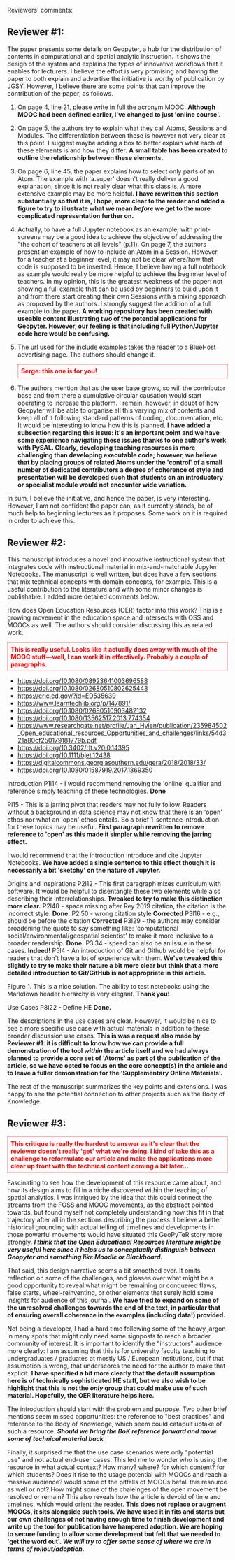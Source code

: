 Reviewers' comments:

## Reviewer #1: 

The paper presents some details on Geopyter, a hub for the distribution of contents in computational and spatial analytic instruction. It shows the design of the system and explains the types of innovative workflows that it enables for lecturers. I believe the effort is very promising and having the paper to both explain and advertise the initiative is worthy of publication by JGSY. However, I believe there are some points that can improve the contribution of the paper, as follows.

1. On page 4, line 21, please write in full the acronym MOOC. **Although MOOC had been defined earlier, I've changed to just 'online course'.**

2. On page 5, the authors try to explain what they call Atoms, Sessions and Modules. The differentiation between these is however not very clear at this point. I suggest maybe adding a box to better explain what each of these elements is and how they differ. **A small table has been created to outline the relationship between these elements.**

3. On page 6, line 45, the paper explains how to select only parts of an Atom. The example with 'a.super' doesn't really deliver a good explanation, since it is not really clear what this class is. A more extensive example may be more helpful. **I have rewritten this section substantially so that it is, I hope, more clear to the reader and added a figure to try to illustrate what we mean *before* we get to the more complicated representation further on.**

4. Actually, to have a full Jupyter notebook as an example, with print-screens may be a good idea to achieve the objective of addressing the "the cohort of teachers at all levels" (p.11). On page 7, the authors present an example of how to include an Atom in a Session. However, for a teacher at a beginner level, it may not be clear where/how that code is supposed to be inserted. Hence, I believe having a full notebook as example would really be more helpful to achieve the beginner level of teachers. In my opinion, this is the greatest weakness of the paper: not showing a full example that can be used by beginners to build upon it and from there start creating their own Sessions with a mixing approach as proposed by the authors. I strongly suggest the addition of a full example to the paper. **A working repository has been created with useable content illustrating two of the potential applications for Geopyter. However, our feeling is that including full Python/Jupyter code here would be confusing.**

5. The url used for the include examples takes the reader to a BlueHost advertising page. The authors should change it. 

   <div style="color:red;font-weight:bolder;border:dotted 1px red;padding:5pt;" />Serge: this one is for you!</div>

6. The authors mention that as the user base grows, so will the contributor base and from there a cumulative circular causation would start operating to increase the platform. I remain, however, in doubt of how Geopyter will be able to organise all this varying mix of contents and keep all of it following standard patterns of coding, documentation, etc. It would be interesting to know how this is planned. **I have added a subsection regarding this issue: it's an important point and we have some experience navigating these issues thanks to one author's work with PySAL. Clearly, developing teaching resources is more challenging than developing executable code; however, we believe that by placing groups of related Atoms under the 'control' of a small number of dedicated contributors a degree of coherence of style and presentation will be developed such that students on an introductory or specialist module would not encounter wide variation.**

In sum, I believe the initiative, and hence the paper, is very interesting. However, I am not confident the paper can, as it currently stands, be of much help to beginning lecturers as it proposes. Some work on it is required in order to achieve this.

## Reviewer #2: 

This manuscript introduces a novel and innovative instructional system that integrates code with instructional material in mix-and-matchable Jupyter Notebooks. The manuscript is well written, but does have a few sections that mix technical concepts with domain concepts, for example. This is a useful contribution to the literature and with some minor changes is publishable. I added more detailed comments below.

How does Open Education Resources (OER) factor into this work? This is a growing movement in the education space and intersects with OSS and MOOCs as well. The authors should consider discussing this as related work.

<div style="padding:5pt;border:dotted 1px red;color:red;font-weight:bolder">This is really useful. Looks like it actually does away with much of the MOOC stuff—well, I can work it in effectively. Probably a couple of paragraphs.</div>

- https://doi.org/10.1080/08923641003696588
- https://doi.org/10.1080/02680510802625443
- https://eric.ed.gov/?id=ED535639
- https://www.learntechlib.org/p/147891/
- https://doi.org/10.1080/02680510903482132
- https://doi.org/10.1080/13562517.2013.774354
- https://www.researchgate.net/profile/Jan_Hylen/publication/235984502_Open_educational_resources_Opportunities_and_challenges/links/54d321a80cf250179181779b.pdf
- https://doi.org/10.3402/rlt.v20i0.14395
- https://doi.org/10.1111/bjet.12438
- https://digitalcommons.georgiasouthern.edu/gera/2018/2018/33/
- https://doi.org/10.1080/01587919.2017.1369350

Introduction
P1l14 - I would recommend removing the 'online' qualifier and reference simply teaching of these technologies. **Done**

Pl15 - This is a jarring pivot that readers may not fully follow. Readers without a background in data science may not know that there is an 'open' ethos nor what an 'open' ethos entails. So a brief 1-sentence introduction for these topics may be useful. **First paragraph rewritten to remove reference to 'open' as this made it simpler while removing the jarring effect.**

I would recommend that the introduction introduce and cite Jupyter Notebooks. **We have added a single sentence to this effect though it is necessarily a bit 'sketchy' on the nature of Jupyter.**

Origins and Inspirations
P2l12 - This first paragraph mixes curriculum with software. It would be helpful to disentangle these two elements while also describing their interrelationships. **Tweaked to try to make this distinction more clear.**
P2l48 - space missing after Rey 2019 citation, the citation is the incorrect style. **Done.**
P2l50 - wrong citation style  **Corrected**
P3l16 - e.g., should be before the citation **Corrected**
P3l29 - the authors may consider broadening the quote to say something like: 'computational social/environmental/geospatial scientist' to make it more inclusive to a broader readership.  **Done.**
P3l34 - speed can also be an issue in these cases. **Indeed!**
P5l4 - An introduction of Git and Github would be helpful for readers that don't have a lot of experience with them. **We've tweaked this slightly to try to make their nature a bit more clear but think that a more detailed introduction to Git/GitHub is not appropriate in this article.**

Figure 1. This is a nice solution. The ability to test notebooks using the Markdown header hierarchy is very elegant. **Thank you!**

Use Cases
P8l22 - Define HE **Done.**

The descriptions in the use cases are clear. However, it would be nice to see a more specific use case with actual materials in addition to these broader discussion use cases. **This is was a request also made by Reviewer #1: it is difficult to know how we can provide a full demonstration of the tool *within* the article itself and we had always planned to provide a core set of 'Atoms' as part of the publication of the article, so we have opted to focus on the core concept(s) in the article and to leave a fuller demonstration for the 'Supplementary Online Materials'.**

The rest of the manuscript summarizes the key points and extensions. I was happy to see the potential connection to other projects such as the Body of Knowledge.

## Reviewer #3: 

<div style="padding:5pt;border:dotted 1px red;color:red;font-weight:bolder">This critique is really the hardest to answer as it's clear that the reviewer doesn't really 'get' what we're doing. I kind of take this as a challenge to reformulate our article and make the applications more clear up front with the technical content coming a bit later...</div>

Fascinating to see how the development of this resource came about, and how its design aims to fill in a niche discovered within the teaching of spatial analytics. I was intrigued by the idea that this could connect the streams from the FOSS and MOOC movements, as the abstract pointed towards, but found myself not completely understanding how this fit in that trajectory after all in the sections describing the process. I believe a better historical grounding with actual telling of timelines and developments in those powerful movements would have situated this GeoPyTeR story more strongly. ***I think that the Open Educational Resources literature might be very useful here since it helps us to conceptually distinguish between Geopyter and something like Moodle or Blackboard.***

That said, this design narrative seems a bit smoothed over. It omits reflection on some of the challenges, and glosses over what might be a good opportunity to reveal what might be remaining or conquered flaws, false starts, wheel-reinventing, or other elements that surely hold some insights for audience of this journal. **We have tried to expand on some of the unresolved challenges towards the end of the text, in particular that of ensuring overall coherence in the examples (including data!) provided.**

Not being a developer, I had a hard time following some of the heavy jargon in many spots that might only need some signposts to reach a broader community of interest. It is important to identify the "instructors" audience more clearly: I am assuming that this is for university faculty teaching to undergraduates / graduates at mostly US / European institutions, but if that assumption is wrong, that underscores the need for the author to make that explicit. **I have specified a bit more clearly that the default assumption here is of technically sophisticated HE staff, but we also wish to be highlight that this is not the *only* group that could make use of such material. Hopefully, the OER literature helps here.**

The introduction should start with the problem and purpose. Two other brief mentions seem missed opportunities: the reference to "best practices" and reference to the Body of Knowledge, which seem could catapult uptake of such a resource. ***Should we bring the BoK reference forward and move some of technical material back***

Finally, it surprised me that the use case scenarios were only "potential use" and not actual end-user cases. This led me to wonder who is using the resource in what actual context? How many? where? for which content? for which students? Does it rise to the usage potential with MOOCs and reach a massive audience? would some of the pitfalls of MOOCs befall this resource as well or not? How might some of the chalelnges of the open movement be resolved or remain? This also reveals how the article is devoid of time and timelines, which would orient the reader. **This does not replace or augment MOOCs, it sits alongside such tools. We have used it in fits and starts but our own challenges of not having enough time to finish development and write up the tool for publication have hampered adoption. We are hoping to secure funding to allow some development but felt that we needed to 'get the word out'. *We will try to offer some sense of where we are in terms of rollout/adoption.***